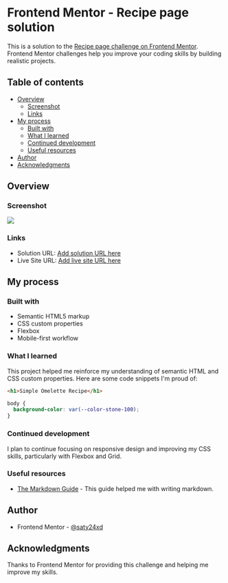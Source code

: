 # Frontend Mentor - Recipe page solution

This is a solution to the [Recipe page challenge on Frontend Mentor](https://www.frontendmentor.io/challenges/recipe-page-KiTsR8QQKm). Frontend Mentor challenges help you improve your coding skills by building realistic projects. 

## Table of contents

- [Overview](#overview)
  - [Screenshot](#screenshot)
  - [Links](#links)
- [My process](#my-process)
  - [Built with](#built-with)
  - [What I learned](#what-i-learned)
  - [Continued development](#continued-development)
  - [Useful resources](#useful-resources)
- [Author](#author)
- [Acknowledgments](#acknowledgments)

## Overview

### Screenshot

![](./screenshot.jpg)

### Links

- Solution URL: [Add solution URL here](https://your-solution-url.com)
- Live Site URL: [Add live site URL here](https://your-live-site-url.com)

## My process

### Built with

- Semantic HTML5 markup
- CSS custom properties
- Flexbox
- Mobile-first workflow

### What I learned

This project helped me reinforce my understanding of semantic HTML and CSS custom properties. Here are some code snippets I'm proud of:

```html
<h1>Simple Omelette Recipe</h1>
```
```css
body {
  background-color: var(--color-stone-100);
}
```

### Continued development

I plan to continue focusing on responsive design and improving my CSS skills, particularly with Flexbox and Grid.

### Useful resources

- [The Markdown Guide](https://www.markdownguide.org/) - This guide helped me with writing markdown.

## Author

- Frontend Mentor - [@saty24xd](https://www.frontendmentor.io/profile/saty24xd)

## Acknowledgments

Thanks to Frontend Mentor for providing this challenge and helping me improve my skills.
